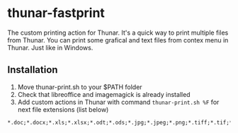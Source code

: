 # thunar-fastprint
The custom printing action for Thunar.
It's a quick way to print multiple files from Thunar. You can print some grafical and text files from contex menu in Thunar.
Just like in Windows.

## Installation
1. Move thunar-print.sh to your $PATH folder
2. Check that libreoffice and imagemagick is already installed
3. Add custom actions in Thunar with command `thunar-print.sh %F` for next file extensions (list below)
```
*.doc;*.docx;*.xls;*.xlsx;*.odt;*.ods;*.jpg;*.jpeg;*.png;*.tiff;*.tif;*.gif;*.pdf;*.ps;*.txt
```
